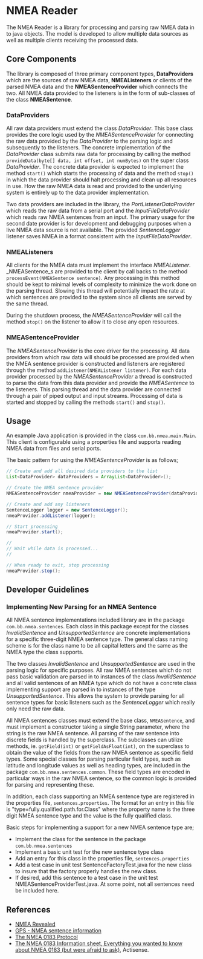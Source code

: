 # NMEA Reader
The NMEA Reader is a library for processing and parsing raw NMEA data in to java objects.  The model is developed to allow multiple data sources as well as multiple clients receiving the processed data.

## Core Components
The library is composed of three primary component types, **DataProviders** which are the sources of raw NMEA data, **NMEAListeners** or clients of the parsed NMEA data and the **NMEASentenceProvider** which connects the two.  All NMEA data provided to the listeners is in the form of sub-classes of the class **NMEASentence**.

### DataProviders
All raw data providers must extend the class _DataProvider_.  This base class provides the core logic used by the _NMEASentenceProvider_ for connecting the raw data provided by the _DataProvider_ to the parsing logic and subsequently to the listeners.  The concrete implementation of the _DataProvider_ class submits raw data for processing by calling the method ``provideData(byte[] data, int offset, int numBytes)`` on the super class _DataProvider_.  The concrete data provider is expected to implement the method ``start()`` which starts the processing of data and the method  ``stop()`` in which the data provider should halt processing and clean up all resources in use.  How the raw NMEA data is read and provided to the underlying system is entirely up to the data provider implementation.

Two data providers are included in the library, the _PortListenerDataProvider_ which reads the raw data from a serial port and the _InputFileDataProvider_ which reads raw NMEA sentences from an input.  The primary usage for the second date provider is for development and debugging purposes when a live NMEA data source is not available.  The provided _SentenceLogger_ listener saves NMEA in a format consistent with the _InputFileDataProvider_.

### NMEAListeners
All clients for the NMEA data must implement the interface _NMEAListener_. _NMEASentence_s are provided to the client by call backs to the method ``processEvent(NMEASentence sentence)``.  Any processing in this method should be kept to minimal levels of complexity to minimize the work done on the parsing thread.  Slowing this thread will potentially impact the rate at which sentences are provided to the system since all clients are served by the same thread.

During the shutdown process, the _NMEASentenceProvider_ will call the method ``stop()`` on the listener to allow it to close any open resources.

### NMEASentenceProvider
The _NMEASentenceProvider_ is the core driver for the processing. All data providers from which raw data will should be processed are provided when the NMEA sentence provider is constructed and listeners are registered through the method ``addListener(NMEAListener listener)``. For each data provider processed by the _NMEASentenceProvider_ a thread is constructed to parse the data from this data provider and provide the _NMEASentence_ to the listeners. This parsing thread and the data provider are connected through a pair of piped output and input streams. Processing of data is started and stopped by calling the methods ``start()`` and ``stop()``.  

## Usage
An example Java application is provided in the class ``com.bb.nmea.main.Main``.  This client is configurable using a properties file and supports reading NMEA data from files and serial ports.  

The basic pattern for using the _NMEASentenceProvider_ is as follows;
```java
// Create and add all desired data providers to the list
List<DataProvider> dataProviders = ArrayList<DataProvider>();

// Create the NMEA sentence provider
NMEASentenceProvider nmeaProvider = new NMEASentenceProvider(dataProviders);

// Create and add any listeners
SentenceLogger logger = new SentenceLogger();
nmeaProvider.addListener(logger);

// Start processing
nmeaProvider.start();

//
// Wait while data is processed...
//

// When ready to exit, stop processing
nmeaProvider.stop();
```

## Developer Guidelines

### Implementing New Parsing for an NMEA Sentence
All NMEA sentence implementations included library are in the package ``com.bb.nmea.sentences``.  Each class in this package except for the classes _InvalidSentence_ and _UnsupportedSentence_ are concrete implementations for a specific three-digit NMEA sentence type.  The general class naming scheme is for the class name to be all capital letters and the same as the NMEA type the class supports.  

The two classes _InvalidSentence_ and _UnsupportedSentence_ are used in the parsing logic for specific purposes.  All raw NMEA sentences which do not pass basic validation are parsed in to instances of the class _InvalidSentence_ and all valid sentences of an NMEA type which do not have a concrete class implementing support are parsed in to instances of the type _UnsupportedSentence_.  This allows the system to provide parsing for all sentence types for basic listeners such as the _SentenceLogger_ which really only need the raw data.

All NMEA sentences classes must extend the base class, ``NMEASentence``, and must implement a constructor taking a single String parameter, where the string is the raw NMEA sentence. All parsing of the raw sentence into discrete fields is handled by the superclass.  The subclasses can utilize methods, ie. ``getField(int)`` or ``getFieldAsFloat(int)``, on the superclass to obtain the value of the fields from the raw NMEA sentence as specific field types. Some special classes for parsing particular field types, such as latitude and longitude values as well as heading types, are included in the package ``com.bb.nmea.sentences.common``.  These field types are encoded in particular ways in the raw NMEA sentence, so the common logic is provided for parsing and representing these.

In addition, each class supporting an NMEA sentence type are registered in the properties file, ``sentences.properties``.  The format for an entry in this file is "type=fully.qualified.path.for.Class" where the property name is the three digit NMEA sentence type and the value is the fully qualified class.

Basic steps for implementing a support for a new NMEA sentence type are;
- Implement the class for the sentence in the package ``com.bb.nmea.sentences``
- Implement a basic unit test for the new sentence type class
- Add an entry for this class in the properties file, ``sentences.properties``
- Add a test case in unit test SentenceFactoryTest.java for the new class to insure that the factory properly handles the new class.
- If desired, add this sentence to a test case in the unit test NMEASentenceProviderTest.java.  At some point, not all sentences need be included here.


## References
* [NMEA Revealed](https://gpsd.gitlab.io/gpsd/NMEA.html)
* [GPS - NMEA sentence information](http://aprs.gids.nl/nmea/)
* [The NMEA 0183 Protocol](https://www.tronico.fi/OH6NT/docs/NMEA0183.pdf)
* [The NMEA 0183 Information sheet, Everything you wanted to know about NMEA 0183 (but were afraid to ask)](https://www.actisense.com/wp-content/uploads/2017/07/NMEA-0183-Information-sheet-issue-4-1-1.pdf), Actisense.
